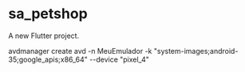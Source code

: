 # sa_petshop

A new Flutter project.


avdmanager create avd -n MeuEmulador -k "system-images;android-35;google_apis;x86_64" --device "pixel_4"